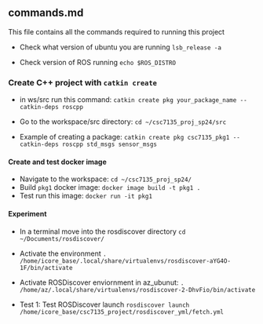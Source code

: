## commands.md

This file contains all the commands required to running this project

* Check what version of ubuntu you are running
```lsb_release -a```

* Check version of ROS running
```echo $ROS_DISTRO```

### Create C++ project with ```catkin create```

* in ws/src run this command: ```catkin create pkg your_package_name --catkin-deps roscpp```

* Go to the workspace/src directory: ```cd ~/csc7135_proj_sp24/src```
* Example of creating a package: ```catkin create pkg csc7135_pkg1 --catkin-deps roscpp std_msgs sensor_msgs```

#### Create and test docker image

* Navigate to the workspace: ```cd ~/csc7135_proj_sp24/```
* Build ```pkg1``` docker image: ```docker image build -t pkg1 .```
* Test run this image: ```docker run -it pkg1```

#### Experiment
* In a terminal move into the rosdiscover directory 
```cd ~/Documents/rosdiscover/``` 

* Activate the environment ```. /home/icore_base/.local/share/virtualenvs/rosdiscover-aYG4O-1F/bin/activate```

* Activate ROSDiscover enviornment in az_ubunut: ```. /home/az/.local/share/virtualenvs/rosdiscover-2-DhvFio/bin/activate```


* Test 1: Test ROSDiscover launch
```rosdiscover launch /home/icore_base/csc7135_project/rosdiscover_yml/fetch.yml```
